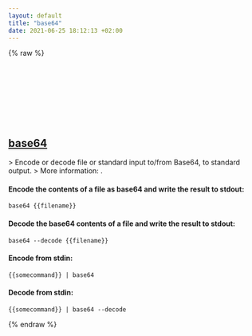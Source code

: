 ```yaml
---
layout: default
title: "base64"
date: 2021-06-25 18:12:13 +02:00
---
```

{% raw %}
<h2 id="base64">
  <a href="/en/common/base64.html">base64</a> <a href="#base64"><svg class="icon">
    <use href="/assets/images/unicode_sprite.svg#link" />
  </svg></a>
</h2>
> Encode or decode file or standard input to/from Base64, to standard output.
> More information: <https://www.gnu.org/software/coreutils/base64>.

#### Encode the contents of a file as base64 and write the result to stdout:
```shell
base64 {{filename}}
```
#### Decode the base64 contents of a file and write the result to stdout:
```shell
base64 --decode {{filename}}
```
#### Encode from stdin:
```shell
{{somecommand}} | base64
```
#### Decode from stdin:
```shell
{{somecommand}} | base64 --decode
```
{% endraw %}